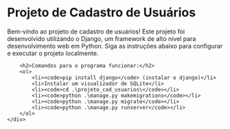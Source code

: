 <html lang="pt-BR">
<head>
    <meta charset="UTF-8">
    <meta name="viewport" content="width=device-width, initial-scale=1.0">
    <title>README - Projeto de Cadastro de Usuários</title>
</head>
<body>
    <div class="container">
        <h1>Projeto de Cadastro de Usuários</h1>
        <p>Bem-vindo ao projeto de cadastro de usuários! Este projeto foi desenvolvido utilizando o Django, um framework de alto nível para desenvolvimento web em Python. Siga as instruções abaixo para configurar e executar o projeto localmente.</p>

        <h2>Comandos para o programa funcionar:</h2>
        <ol>
            <li><code>pip install django</code> (instalar o django)</li>
            <li>Instalar um visualizador de SQLite</li>
            <li><code>cd .\projeto_cad_usuarios\</code></li>
            <li><code>python .\manage.py makemigrations</code></li>
            <li><code>python .\manage.py migrate</code></li>
            <li><code>python .\manage.py runserver</code></li>
        </ol>
    </div>
</body>
</html>
